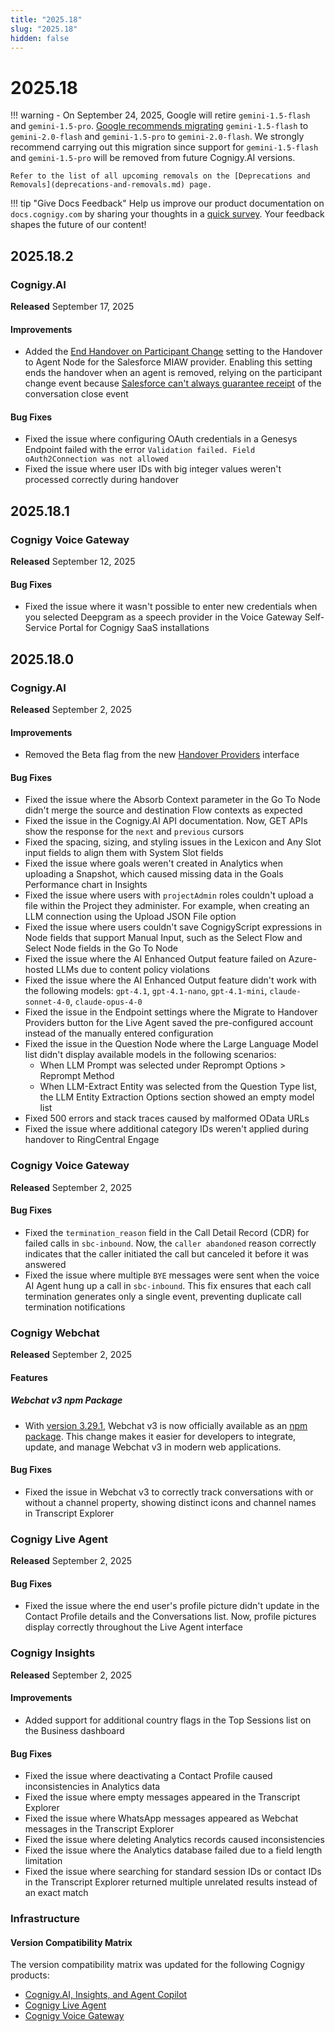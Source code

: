 ```yaml
---
title: "2025.18"
slug: "2025.18"
hidden: false
---
```


# 2025.18

!!! warning
    - On September 24, 2025, Google will retire `gemini-1.5-flash` and `gemini-1.5-pro`. [Google recommends migrating](https://cloud.google.com/vertex-ai/generative-ai/docs/learn/model-versions#legacy-stable) `gemini-1.5-flash` to `gemini-2.0-flash` and `gemini-1.5-pro` to `gemini-2.0-flash`. We strongly recommend carrying out this migration since support for `gemini-1.5-flash` and `gemini-1.5-pro` will be removed from future Cognigy.AI versions.

    Refer to the list of all upcoming removals on the [Deprecations and Removals](deprecations-and-removals.md) page.

!!! tip "Give Docs Feedback"
    Help us improve our product documentation on `docs.cognigy.com` by sharing your thoughts in a [quick survey](https://forms.office.com/e/xnqneVasp2). Your feedback shapes the future of our content!

## 2025.18.2

### Cognigy.AI

**Released** September 17, 2025

#### Improvements

- Added the [End Handover on Participant Change](../ai/build/node-reference/service/handover-to-agent.md) setting to the Handover to Agent Node for the Salesforce MIAW provider. Enabling this setting ends the handover when an agent is removed, relying on the participant change event because [Salesforce can't always guarantee receipt](https://help.salesforce.com/s/articleView?id=000397177&type=1) of the conversation close event

#### Bug Fixes

- Fixed the issue where configuring OAuth credentials in a Genesys Endpoint failed with the error `Validation failed. Field oAuth2Connection was not allowed`
- Fixed the issue where user IDs with big integer values weren't processed correctly during handover

## 2025.18.1

### Cognigy Voice Gateway

**Released** September 12, 2025

#### Bug Fixes

- Fixed the issue where it wasn't possible to enter new credentials when you selected Deepgram as a speech provider in the Voice Gateway Self-Service Portal for Cognigy SaaS installations

## 2025.18.0

### Cognigy.AI

**Released** September 2, 2025

#### Improvements

- Removed the Beta flag from the new [Handover Providers](../ai/escalate/migration.md) interface

#### Bug Fixes

- Fixed the issue where the Absorb Context parameter in the Go To Node didn't merge the source and destination Flow contexts as expected
- Fixed the issue in the Cognigy.AI API documentation. Now, GET APIs show the response for the `next` and `previous` cursors
- Fixed the spacing, sizing, and styling issues in the Lexicon and Any Slot input fields to align them with System Slot fields
- Fixed the issue where goals weren't created in Analytics when uploading a Snapshot, which caused missing data in the Goals Performance chart in Insights
- Fixed the issue where users with `projectAdmin` roles couldn't upload a file within the Project they administer. For example, when creating an LLM connection using the Upload JSON File option
- Fixed the issue where users couldn't save CognigyScript expressions in Node fields that support Manual Input, such as the Select Flow and Select Node fields in the Go To Node
- Fixed the issue where the AI Enhanced Output feature failed on Azure-hosted LLMs due to content policy violations
- Fixed the issue where the AI Enhanced Output feature didn't work with the following models: `gpt-4.1`, `gpt-4.1-nano`, `gpt-4.1-mini`, `claude-sonnet-4-0`, `claude-opus-4-0`
- Fixed the issue in the Endpoint settings where the Migrate to Handover Providers button for the Live Agent saved the pre-configured account instead of the manually entered configuration
- Fixed the issue in the Question Node where the Large Language Model list didn't display available models in the following scenarios:
    - When LLM Prompt was selected under Reprompt Options > Reprompt Method
    - When LLM-Extract Entity was selected from the Question Type list, the LLM Entity Extraction Options section showed an empty model list
- Fixed 500 errors and stack traces caused by malformed OData URLs
- Fixed the issue where additional category IDs weren't applied during handover to RingCentral Engage

### Cognigy Voice Gateway

**Released** September 2, 2025

#### Bug Fixes

- Fixed the `termination_reason` field in the Call Detail Record (CDR) for failed calls in `sbc-inbound`. Now, the `caller abandoned` reason correctly indicates that the caller initiated the call but canceled it before it was answered
- Fixed the issue where multiple `BYE` messages were sent when the voice AI Agent hung up a call in `sbc-inbound`. This fix ensures that each call termination generates only a single event, preventing duplicate call termination notifications

### Cognigy Webchat

**Released** September 2, 2025

#### Features

##### Webchat v3 npm Package

- With [version 3.29.1](https://github.com/Cognigy/Webchat/releases/tag/v3.29.1), Webchat v3 is now officially available as an [npm package](../webchat/v3/embedding/npm.md). This change makes it easier for developers to integrate, update, and manage Webchat v3 in modern web applications.

#### Bug Fixes

- Fixed the issue in Webchat v3 to correctly track conversations with or without a channel property, showing distinct icons and channel names in Transcript Explorer

### Cognigy Live Agent

**Released** September 2, 2025

#### Bug Fixes

- Fixed the issue where the end user's profile picture didn't update in the Contact Profile details and the Conversations list. Now, profile pictures display correctly throughout the Live Agent interface

### Cognigy Insights

**Released** September 2, 2025

#### Improvements

- Added support for additional country flags in the Top Sessions list on the Business dashboard

#### Bug Fixes

- Fixed the issue where deactivating a Contact Profile caused inconsistencies in Analytics data
- Fixed the issue where empty messages appeared in the Transcript Explorer
- Fixed the issue where WhatsApp messages appeared as Webchat messages in the Transcript Explorer
- Fixed the issue where deleting Analytics records caused inconsistencies
- Fixed the issue where the Analytics database failed due to a field length limitation
- Fixed the issue where searching for standard session IDs or contact IDs in the Transcript Explorer returned multiple unrelated results instead of an exact match

### Infrastructure


#### Version Compatibility Matrix

The version compatibility matrix was updated for the following Cognigy products:

- [Cognigy.AI, Insights, and Agent Copilot](../ai/installation/version-compatibility-matrix.md)
- [Cognigy Live Agent](../live-agent/installation/deployment/version-compatibility-matrix.md)
- [Cognigy Voice Gateway](../voice-gateway/installation/version-compatibility-matrix.md)